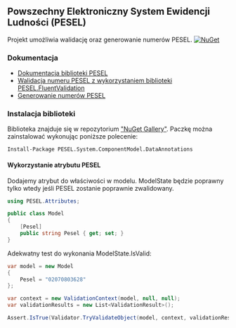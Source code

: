 ﻿## Powszechny Elektroniczny System Ewidencji Ludności (PESEL) 
Projekt umożliwia walidację oraz generowanie numerów PESEL.
[![NuGet](https://img.shields.io/nuget/v/PESEL.svg)](https://www.nuget.org/packages/PESEL/) 

### Dokumentacja
- [Dokumentacja biblioteki PESEL](https://github.com/asienicki/PESEL/blob/master/PESEL/readme.md)
- [Walidacja numeru PESEL z wykorzystaniem biblioteki PESEL.FluentValidation](https://github.com/asienicki/PESEL/blob/master/PESEL.FluentValidation/readME.md)
- [Generowanie numerów PESEL](https://github.com/asienicki/PESEL/blob/master/PESEL.Generator/readME.md)

### Instalacja biblioteki
Biblioteka znajduje się w repozytorium ["NuGet Gallery"](https://www.nuget.org/packages/PESEL.System.ComponentModel.DataAnnotations). Paczkę można zainstalować wykonując poniższe polecenie:
```
Install-Package PESEL.System.ComponentModel.DataAnnotations
```
#### Wykorzystanie atrybutu PESEL
Dodajemy atrybut do właściwości w modelu. 
ModelState będzie poprawny tylko wtedy jeśli PESEL zostanie poprawnie zwalidowany.
```csharp
using PESEL.Attributes;

public class Model
{
    [Pesel]
    public string Pesel { get; set; }
}
```
Adekwatny test do wykonania ModelState.IsValid:
```csharp
var model = new Model
{
    Pesel = "02070803628"
};

var context = new ValidationContext(model, null, null);
var validationResults = new List<ValidationResult>();

Assert.IsTrue(Validator.TryValidateObject(model, context, validationResults, true));
```
